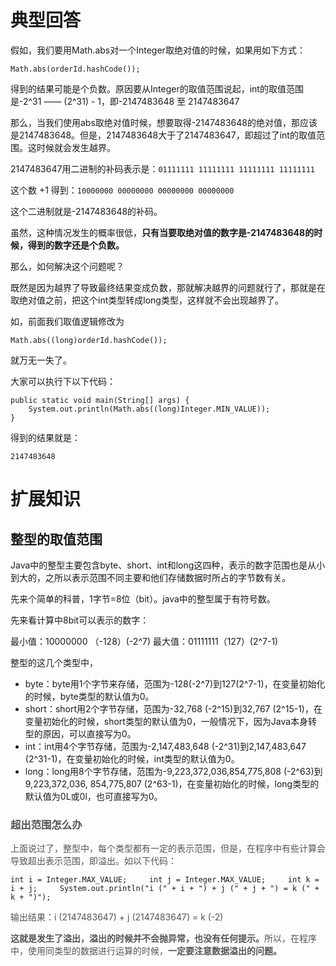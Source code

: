 # 典型回答
假如，我们要用Math.abs对一个Integer取绝对值的时候，如果用如下方式：



```plain
Math.abs(orderId.hashCode());	
```



 得到的结果可能是个负数。原因要从Integer的取值范围说起，int的取值范围是-2^31 —— (2^31) - 1，即-2147483648 至 2147483647



那么，当我们使用abs取绝对值时候，想要取得-2147483648的绝对值，那应该是2147483648。但是，2147483648大于了2147483647，即超过了int的取值范围。这时候就会发生越界。



2147483647用二进制的补码表示是：`01111111 11111111 11111111 11111111`



这个数 +1 得到：`10000000 00000000 00000000 00000000`



这个二进制就是-2147483648的补码。



虽然，这种情况发生的概率很低，**只有当要取绝对值的数字是-2147483648的时候，得到的数字还是个负数。**



那么，如何解决这个问题呢？



既然是因为越界了导致最终结果变成负数，那就解决越界的问题就行了，那就是在取绝对值之前，把这个int类型转成long类型，这样就不会出现越界了。



如，前面我们取值逻辑修改为



```plain
Math.abs((long)orderId.hashCode()); 
```



就万无一失了。



大家可以执行下以下代码：



```plain
public static void main(String[] args) {
    System.out.println(Math.abs((long)Integer.MIN_VALUE));
}
```



得到的结果就是：



    2147483648

    



# 扩展知识


## 整型的取值范围


Java中的整型主要包含byte、short、int和long这四种，表示的数字范围也是从小到大的，之所以表示范围不同主要和他们存储数据时所占的字节数有关。



先来个简单的科普，1字节=8位（bit）。java中的整型属于有符号数。



先来看计算中8bit可以表示的数字：

最小值：10000000 （-128）(-2^7) 最大值：01111111（127）(2^7-1)



整型的这几个类型中，



+ byte：byte用1个字节来存储，范围为-128(-2^7)到127(2^7-1)，在变量初始化的时候，byte类型的默认值为0。
+ short：short用2个字节存储，范围为-32,768 (-2^15)到32,767 (2^15-1)，在变量初始化的时候，short类型的默认值为0，一般情况下，因为Java本身转型的原因，可以直接写为0。
+ int：int用4个字节存储，范围为-2,147,483,648 (-2^31)到2,147,483,647 (2^31-1)，在变量初始化的时候，int类型的默认值为0。
+ long：long用8个字节存储，范围为-9,223,372,036,854,775,808 (-2^63)到9,223,372,036, 854,775,807 (2^63-1)，在变量初始化的时候，long类型的默认值为0L或0l，也可直接写为0。



### <font style="color:rgb(85, 85, 85);">超出范围怎么办</font>
<font style="color:rgb(85, 85, 85);">上面说过了，整型中，每个类型都有一定的表示范围，但是，在程序中有些计算会导致超出表示范围，即溢出。如以下代码：</font>

    int i = Integer.MAX_VALUE;     int j = Integer.MAX_VALUE;     int k = i + j;     System.out.println("i (" + i + ") + j (" + j + ") = k (" + k + ")");



<font style="color:rgb(85, 85, 85);">输出结果：i (2147483647) + j (2147483647) = k (-2)</font>

<font style="color:rgb(85, 85, 85);"></font>

**<font style="color:rgb(85, 85, 85);">这就是发生了溢出，溢出的时候并不会抛异常，也没有任何提示。</font>**<font style="color:rgb(85, 85, 85);">所以，在程序中，使用同类型的数据进行运算的时候，</font>**<font style="color:rgb(85, 85, 85);">一定要注意数据溢出的问题。</font>**

